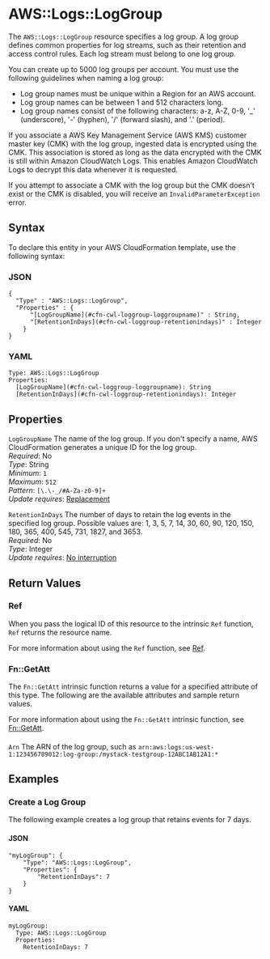 # AWS::Logs::LogGroup<a name="aws-resource-logs-loggroup"></a>

The `AWS::Logs::LogGroup` resource specifies a log group\. A log group defines common properties for log streams, such as their retention and access control rules\. Each log stream must belong to one log group\.

You can create up to 5000 log groups per account\. You must use the following guidelines when naming a log group:
+ Log group names must be unique within a Region for an AWS account\.
+ Log group names can be between 1 and 512 characters long\.
+ Log group names consist of the following characters: a\-z, A\-Z, 0\-9, '\_' \(underscore\), '\-' \(hyphen\), '/' \(forward slash\), and '\.' \(period\)\.

If you associate a AWS Key Management Service \(AWS KMS\) customer master key \(CMK\) with the log group, ingested data is encrypted using the CMK\. This association is stored as long as the data encrypted with the CMK is still within Amazon CloudWatch Logs\. This enables Amazon CloudWatch Logs to decrypt this data whenever it is requested\.

If you attempt to associate a CMK with the log group but the CMK doesn't exist or the CMK is disabled, you will receive an `InvalidParameterException` error\. 

## Syntax<a name="aws-resource-logs-loggroup-syntax"></a>

To declare this entity in your AWS CloudFormation template, use the following syntax:

### JSON<a name="aws-resource-logs-loggroup-syntax.json"></a>

```
{
  "Type" : "AWS::Logs::LogGroup",
  "Properties" : {
      "[LogGroupName](#cfn-cwl-loggroup-loggroupname)" : String,
      "[RetentionInDays](#cfn-cwl-loggroup-retentionindays)" : Integer
    }
}
```

### YAML<a name="aws-resource-logs-loggroup-syntax.yaml"></a>

```
Type: AWS::Logs::LogGroup
Properties: 
  [LogGroupName](#cfn-cwl-loggroup-loggroupname): String
  [RetentionInDays](#cfn-cwl-loggroup-retentionindays): Integer
```

## Properties<a name="aws-resource-logs-loggroup-properties"></a>

`LogGroupName`  <a name="cfn-cwl-loggroup-loggroupname"></a>
The name of the log group\. If you don't specify a name, AWS CloudFormation generates a unique ID for the log group\.  
*Required*: No  
*Type*: String  
*Minimum*: `1`  
*Maximum*: `512`  
*Pattern*: `[\.\-_/#A-Za-z0-9]+`  
*Update requires*: [Replacement](https://docs.aws.amazon.com/AWSCloudFormation/latest/UserGuide/using-cfn-updating-stacks-update-behaviors.html#update-replacement)

`RetentionInDays`  <a name="cfn-cwl-loggroup-retentionindays"></a>
The number of days to retain the log events in the specified log group\. Possible values are: 1, 3, 5, 7, 14, 30, 60, 90, 120, 150, 180, 365, 400, 545, 731, 1827, and 3653\.  
*Required*: No  
*Type*: Integer  
*Update requires*: [No interruption](https://docs.aws.amazon.com/AWSCloudFormation/latest/UserGuide/using-cfn-updating-stacks-update-behaviors.html#update-no-interrupt)

## Return Values<a name="aws-resource-logs-loggroup-return-values"></a>

### Ref<a name="aws-resource-logs-loggroup-return-values-ref"></a>

 When you pass the logical ID of this resource to the intrinsic `Ref` function, `Ref` returns the resource name\.

For more information about using the `Ref` function, see [Ref](https://docs.aws.amazon.com/AWSCloudFormation/latest/UserGuide/intrinsic-function-reference-ref.html)\.

### Fn::GetAtt<a name="aws-resource-logs-loggroup-return-values-fn--getatt"></a>

The `Fn::GetAtt` intrinsic function returns a value for a specified attribute of this type\. The following are the available attributes and sample return values\.

For more information about using the `Fn::GetAtt` intrinsic function, see [Fn::GetAtt](https://docs.aws.amazon.com/AWSCloudFormation/latest/UserGuide/intrinsic-function-reference-getatt.html)\.

#### <a name="aws-resource-logs-loggroup-return-values-fn--getatt-fn--getatt"></a>

`Arn`  <a name="Arn-fn::getatt"></a>
The ARN of the log group, such as `arn:aws:logs:us-west-1:123456789012:log-group:/mystack-testgroup-12ABC1AB12A1:*`

## Examples<a name="aws-resource-logs-loggroup--examples"></a>

### Create a Log Group<a name="aws-resource-logs-loggroup--examples--Create_a_Log_Group"></a>

The following example creates a log group that retains events for 7 days\.

#### JSON<a name="aws-resource-logs-loggroup--examples--Create_a_Log_Group--json"></a>

```
"myLogGroup": {
    "Type": "AWS::Logs::LogGroup",
    "Properties": {
        "RetentionInDays": 7
    }
}
```

#### YAML<a name="aws-resource-logs-loggroup--examples--Create_a_Log_Group--yaml"></a>

```
myLogGroup: 
  Type: AWS::Logs::LogGroup
  Properties: 
    RetentionInDays: 7
```